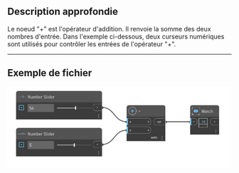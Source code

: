 ## Description approfondie
Le noeud "+" est l'opérateur d'addition. Il renvoie la somme des deux nombres d'entrée. Dans l'exemple ci-dessous, deux curseurs numériques sont utilisés pour contrôler les entrées de l'opérateur "+".
___
## Exemple de fichier

![+](./+_img.jpg)
